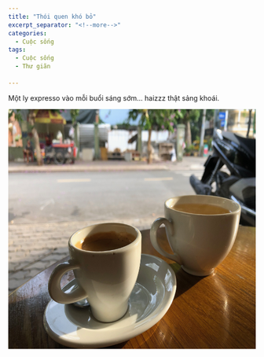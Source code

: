 ```yaml
---
title: "Thói quen khó bỏ"
excerpt_separator: "<!--more-->"
categories:
  - Cuộc sống
tags:
  - Cuộc sống
  - Thư giãn
  
---
```


Một ly expresso vào mỗi buổi sáng sớm... haizzz thật sảng khoái.

<p><img src="https://github.com/rocksu1102/rocksu1102.github.io/blob/master/assets/images/expresso.jpeg?raw=true" alt="" width="869" height="488" /></p>
